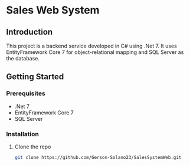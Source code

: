 # Sales Web System

## Introduction

This project is a backend service developed in C# using .Net 7. It uses EntityFramework Core 7 for object-relational mapping and SQL Server as the database.

## Getting Started

### Prerequisites

- .Net 7
- EntityFramework Core 7
- SQL Server

### Installation

1. Clone the repo
   ```sh
   git clone https://github.com/Gerson-Solano23/SalesSystemWeb.git
